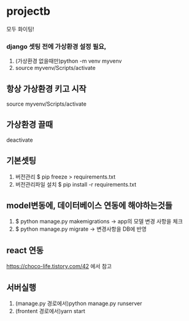# projectb
모두 화이팅!

### django 셋팅 전에 가상환경 설정 필요, 
1. (가상환경 없을때만)python -m venv myvenv
2. source myvenv/Scripts/activate 

## 항상 가상환경 키고 시작
source myvenv/Scripts/activate 
## 가상환경 끌때
deactivate
## 기본셋팅
1. 버전관리 $ pip freeze > requirements.txt
2. 버전관리파일 설치 $ pip install -r requirements.txt


## model변동에, 데이터베이스 연동에 해야하는것들
1. $ python manage.py makemigrations  -> app의 모델 변경 사항을 체크
2. $ python manage.py migrate -> 변경사항을 DB에 반영


## react 연동
https://choco-life.tistory.com/42 에서 참고

## 서버실행
1. (manage.py 경로에서)python manage.py runserver
2. (frontent 경로에서)yarn start
